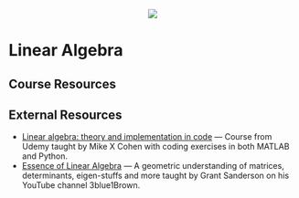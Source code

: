  <p align="center">
    <a title="Complete linear algebra: theory and implementation in code" href="https://www.udemy.com/course/linear-algebra-theory-and-implementation/">
    <img src="../assets/images/mth-261.ico"> 
    </a>
</p>

# Linear Algebra  


## **Course Resources**


## External Resources
- [Linear algebra: theory and implementation in code](https://www.udemy.com/course/linear-algebra-theory-and-implementation/) &mdash; Course from Udemy taught by Mike X Cohen with coding exercises in both MATLAB and Python.
- [Essence of Linear Algebra](https://www.youtube.com/playlist?list=PLZHQObOWTQDPD3MizzM2xVFitgF8hE_ab) &mdash; A geometric understanding of matrices, determinants, eigen-stuffs and more taught by Grant Sanderson on his YouTube channel 3blue1Brown.